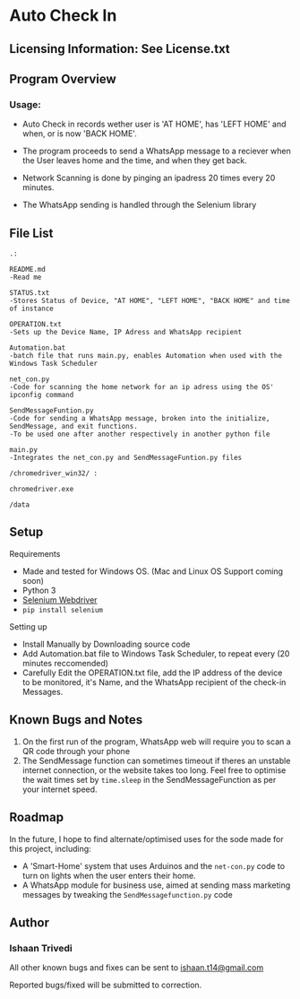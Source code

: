 Auto Check In
====

Licensing Information: See License.txt
---

Program Overview
---
### Usage:

- Auto Check in records wether user is 'AT HOME', has 'LEFT HOME' and when, or is now 'BACK HOME'.
- The program proceeds to send a WhatsApp message to a reciever when the User leaves home and the time, and when they get back.

- Network Scanning is done by pinging an ipadress 20 times every 20 minutes.
- The WhatsApp sending is handled through the Selenium library

File List
---

```
.:

README.md
-Read me

STATUS.txt              
-Stores Status of Device, "AT HOME", "LEFT HOME", "BACK HOME" and time of instance

OPERATION.txt
-Sets up the Device Name, IP Adress and WhatsApp recipient

Automation.bat          
-batch file that runs main.py, enables Automation when used with the Windows Task Scheduler

net_con.py              
-Code for scanning the home network for an ip adress using the OS' ipconfig command

SendMessageFuntion.py   
-Code for sending a WhatsApp message, broken into the initialize, SendMessage, and exit functions.
-To be used one after another respectively in another python file

main.py                 
-Integrates the net_con.py and SendMessageFuntion.py files
```

```
/chromedriver_win32/ :

chromedriver.exe

/data

```

Setup
---
Requirements
- Made and tested for Windows OS. (Mac and Linux OS Support coming soon)
- Python 3
- [Selenium Webdriver](https://www.selenium.dev/)
- `pip install selenium`

Setting up
- Install Manually by Downloading source code
- Add Automation.bat file to Windows Task Scheduler, to repeat every (20 minutes reccomended)
- Carefully Edit the OPERATION.txt file, add the IP address of the device to be monitored, it's Name, and the WhatsApp recipient of the check-in Messages.




Known Bugs and Notes
---
1. On the first run of the program, WhatsApp web will require you to scan a QR code through your phone
2. The SendMessage function can sometimes timeout if theres an unstable internet connection, or the website takes too long. Feel free to optimise the wait times set by `time.sleep` in the SendMessageFunction as per your internet speed.

Roadmap
---
In the future, I hope to find alternate/optimised uses for the sode made for this project, including:
- A 'Smart-Home' system that uses Arduinos and the `net-con.py` code to turn on lights when the user enters their home.
- A WhatsApp module for business use, aimed at sending mass marketing messages by tweaking the `SendMessagefunction.py` code


Author
---
### Ishaan Trivedi

All other known bugs and fixes can be sent to ishaan.t14@gmail.com

Reported bugs/fixed will be submitted to correction.

